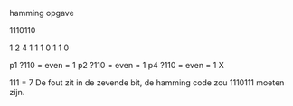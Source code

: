 hamming opgave

1110110

1 2   4 
1 1 1 0 1 1 0

p1 ?110 = even = 1
p2 ?110 = even = 1
p4 ?110 = even = 1 X

111 = 7
De fout zit in de zevende bit, de hamming code zou 1110111 moeten zijn.